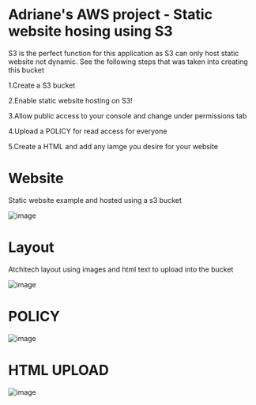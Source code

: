 <h1> Adriane's AWS project - Static website hosing using S3 </h1>

<p> S3 is the perfect function for this application as S3 can only host static website not dynamic. 
See the following steps that was taken into creating this bucket
</p>

<p> 
  1.Create a S3 bucket</p>
 <p> 2.Enable static website hosting on S3! </p>
<p>3.Allow public access to your console and change under permissions tab </p>
<p>4.Upload a POLICY for read access for everyone</p>
<p>5.Create a HTML and add any iamge you desire for your website</p>


<h1> Website </h1>
<p> Static website example and hosted using a s3 bucket</p>


![image](https://github.com/user-attachments/assets/8e1c74cb-a3dd-45c7-a932-389dfd6a2537)


<h1> Layout</h1>

<p> Atchitech layout using images and html text to upload into the bucket </p>

![image](https://github.com/user-attachments/assets/408c96fb-1c59-4bd3-8032-b3ed055622b1)


<h1> POLICY</h1>

![image](https://github.com/user-attachments/assets/0a02fb3f-6db7-4498-bd34-f9246236d4ce)


<h1> HTML UPLOAD</h1>

![image](https://github.com/user-attachments/assets/92821f01-8c7c-44a2-a2ec-e2cd16fc989c)
